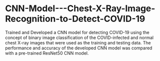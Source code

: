 # CNN-Model---Chest-X-Ray-Image-Recognition-to-Detect-COVID-19
Trained and Developed a CNN model for detecting COVID-19 using the concept of binary image classification of the COVID-infected and normal chest X-ray images that were used as the training and testing data. The performance and accuracy of the developed CNN model was compared with a pre-trained ResNet50 CNN model.
